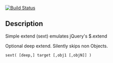 
[![Build Status](https://secure.travis-ci.org/fluffybunnies/sext.png)](http://travis-ci.org/fluffybunnies/sext)

## Description

Simple extend (sext) emulates jQuery's $.extend

Optional deep extend. Silently skips non Objects.

```
sext( [deep,] target [,obj1 [,objN]] )
```

